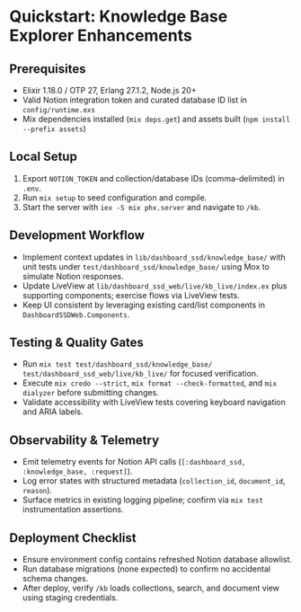 # Quickstart: Knowledge Base Explorer Enhancements

## Prerequisites
- Elixir 1.18.0 / OTP 27, Erlang 27.1.2, Node.js 20+
- Valid Notion integration token and curated database ID list in `config/runtime.exs`
- Mix dependencies installed (`mix deps.get`) and assets built (`npm install --prefix assets`)

## Local Setup
1. Export `NOTION_TOKEN` and collection/database IDs (comma-delimited) in `.env`.
2. Run `mix setup` to seed configuration and compile.
3. Start the server with `iex -S mix phx.server` and navigate to `/kb`.

## Development Workflow
- Implement context updates in `lib/dashboard_ssd/knowledge_base/` with unit tests under `test/dashboard_ssd/knowledge_base/` using Mox to simulate Notion responses.
- Update LiveView at `lib/dashboard_ssd_web/live/kb_live/index.ex` plus supporting components; exercise flows via LiveView tests.
- Keep UI consistent by leveraging existing card/list components in `DashboardSSDWeb.Components`.

## Testing & Quality Gates
- Run `mix test test/dashboard_ssd/knowledge_base/ test/dashboard_ssd_web/live/kb_live/` for focused verification.
- Execute `mix credo --strict`, `mix format --check-formatted`, and `mix dialyzer` before submitting changes.
- Validate accessibility with LiveView tests covering keyboard navigation and ARIA labels.

## Observability & Telemetry
- Emit telemetry events for Notion API calls (`[:dashboard_ssd, :knowledge_base, :request]`).
- Log error states with structured metadata (`collection_id`, `document_id`, `reason`).
- Surface metrics in existing logging pipeline; confirm via `mix test` instrumentation assertions.

## Deployment Checklist
- Ensure environment config contains refreshed Notion database allowlist.
- Run database migrations (none expected) to confirm no accidental schema changes.
- After deploy, verify `/kb` loads collections, search, and document view using staging credentials.
